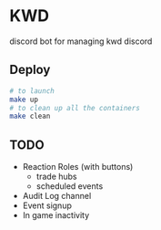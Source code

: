 # KWD

discord bot for managing kwd discord

## Deploy

```bash
# to launch
make up
# to clean up all the containers
make clean
```
## TODO

- Reaction Roles (with buttons)
    - trade hubs
    - scheduled events
- Audit Log channel
- Event signup
- In game inactivity
